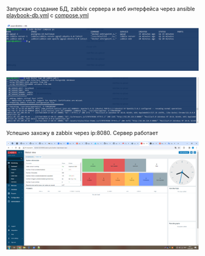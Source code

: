 Запускаю создание БД, zabbix сервера и веб интерфейса через ansible [playbook-db.yml](https://github.com/goldcomru/diplom-sys/blob/main/files/ansible-playbook-db.yml) с [compose.yml](https://github.com/goldcomru/diplom-sys/blob/main/files/compose.yml)

![image](https://github.com/goldcomru/SysAdmin/blob/main/db/db4.png)
   
![image](https://github.com/goldcomru/SysAdmin/blob/main/db/db5.png)

Успешно захожу в zabbix через ip:8080. Сервер работает

![image](https://github.com/goldcomru/SysAdmin/blob/main/db/zabbix-docker.png)         
